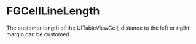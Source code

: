 # FGCellLineLength
The customer  length of the UITableViewCell, distance to the left or rigiht margin can be customed
